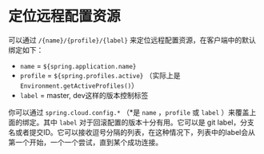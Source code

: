 # 定位远程配置资源

可以通过 `/{name}/{profile}/{label}` 来定位远程配置资源，在客户端中的默认绑定如下：  

- `name` = `${spring.application.name}`
- `profile` = `${spring.profiles.active}` （实际上是 `Environment.getActiveProfiles()`）
- `label` = master, dev这样的版本控制标签

你可以通过 `spring.cloud.config.*` （*是 `name` ，`profile` 或 `label` ）来覆盖上面的绑定。其中 `label` 对于回滚配置的版本十分有用。它可以是 git label，分支名或者提交ID。它可以接收逗号分隔的列表，在这种情况下，列表中的label会从第一个开始，一个一个尝试，直到某个成功连接。

